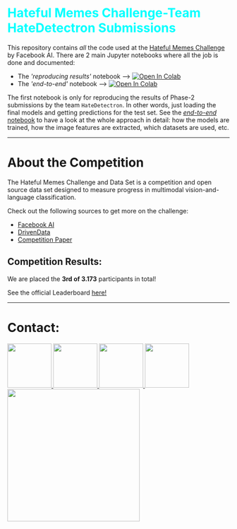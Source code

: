 # <font color='Aqua'> <b> Hateful Memes Challenge-Team HateDetectron Submissions </b> </font>

This repository contains *all* the code used at the [Hateful Memes Challenge](https://ai.facebook.com/tools/hatefulmemes/) by Facebook AI. There are 2 main Jupyter notebooks where all the job is done and documented:
- The *'reproducing results'* notebook --> [![Open In Colab](https://colab.research.google.com/assets/colab-badge.svg)](https://colab.research.google.com/drive/1kAYFd50XvFnLO-k9FU9iLM21J8djTo-Q?usp=sharing)
- The *'end-to-end'* notebook --> [![Open In Colab](https://colab.research.google.com/assets/colab-badge.svg)](https://colab.research.google.com/drive/1O0m0j9_NBInzdo3K04jD19IyOhBR1I8i?usp=sharing)

The first notebook is only for reproducing the results of Phase-2 submissions by the team `HateDetectron`. In other words, just loading the final models and getting predictions for the test set. See the [*end-to-end* notebook](https://colab.research.google.com/drive/1O0m0j9_NBInzdo3K04jD19IyOhBR1I8i?usp=sharing) to have a look at the whole approach in detail: how the models are trained, how the image features are extracted, which datasets are used, etc.

---
# **About the Competition**
The Hateful Memes Challenge and Data Set is a competition and open source data set designed to measure progress in multimodal vision-and-language classification.

Check out the following sources to get more on the challenge:
- [Facebook AI](https://ai.facebook.com/tools/hatefulmemes/)
- [DrivenData](https://www.drivendata.org/competitions/64/hateful-memes/)
- [Competition Paper](https://arxiv.org/pdf/2005.04790.pdf)

## **Competition Results**:
We are placed the **3rd of 3.173** participants in total!

See the official Leaderboard [here!](https://www.drivendata.org/competitions/70/hateful-memes-phase-2/leaderboard/)

---
# **Contact:**

<!-- Icons are taken from: https://github.com/edent/SuperTinyIcons -->
<a href="https://github.com/rizavelioglu">
<img src="https://camo.githubusercontent.com/b079fe922f00c4b86f1b724fbc2e8141c468794ce8adbc9b7456e5e1ad09c622/68747470733a2f2f6564656e742e6769746875622e696f2f537570657254696e7949636f6e732f696d616765732f7376672f6769746875622e737667" width="100">
</a>
<a href="https://twitter.com/rizavelioglu">
<img src="https://camo.githubusercontent.com/35b0b8bfbd8840f35607fb56ad0a139047fd5d6e09ceb060c5c6f0a5abd1044c/68747470733a2f2f6564656e742e6769746875622e696f2f537570657254696e7949636f6e732f696d616765732f7376672f747769747465722e737667" width="100">
</a>
<a href="https://www.linkedin.com/in/veliogluriza/">
<img src="https://camo.githubusercontent.com/c8a9c5b414cd812ad6a97a46c29af67239ddaeae08c41724ff7d945fb4c047e5/68747470733a2f2f6564656e742e6769746875622e696f2f537570657254696e7949636f6e732f696d616765732f7376672f6c696e6b6564696e2e737667" width="100">
</a>
<a href="https://scholar.google.com/citations?user=bEGGmqgAAAAJ&hl=en">
<img src="https://camo.githubusercontent.com/65ca529d83a419dfbd79954c683f2f928b3e7147433bbfa71f0ddf6824fbe01b/68747470733a2f2f6564656e742e6769746875622e696f2f537570657254696e7949636f6e732f696d616765732f7376672f676f6f676c655f7363686f6c61722e737667" width="100">
</a>
<a href="https://www.drivendata.org/users/riza.velioglu/">
<img src="https://drivendata-prod-public.s3.amazonaws.com/images/drivendata-logo.svg" width="300">
</a>

